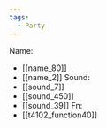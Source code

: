 ```yaml
---
tags:
  - Party
---
```

Name:
- [[name_80]]
- [[name_2]]
Sound:
- [[sound_7]]
- [[sound_450]]
- [[sound_39]]
Fn:
- [[t4102_function40]]
